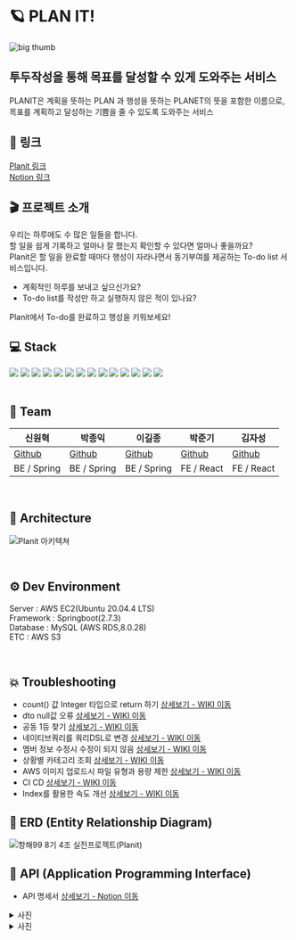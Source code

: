 # 🪐 PLAN IT!
![big thumb](https://user-images.githubusercontent.com/48500149/194043247-2e5d5751-10da-437b-8892-921b19126b2a.png)
<br/>

## 투두작성을 통해 목표를 달성할 수 있게 도와주는 서비스
PLANIT은 계획을 뜻하는 PLAN 과 행성을 뜻하는 PLANET의 뜻을 포함한 이름으로, 목표를 계획하고 달성하는 기쁨을 줄 수 있도록 도와주는 서비스

## 📌 링크
[Planit 링크](https://planit-todo.com)    
[Notion 링크](https://www.notion.so/4-d8656c9684f5477c917a81a0747e5144)

## 🎬 프로젝트 소개
우리는 하루에도 수 많은 일들을 합니다.<br>
할 일을 쉽게 기록하고 얼마나 잘 했는지 확인할 수 있다면 얼마나 좋을까요?<br>
Planit은 할 일을 완료할 때마다 행성이 자라나면서 동기부여를 제공하는 To-do list 서비스입니다.

- 계획적인 하루를 보내고 싶으신가요?<br>
- To-do list를 작성만 하고 실행하지 않은 적이 있나요?

Planit에서 To-do를 완료하고 행성을 키워보세요!

## 💻 Stack
<div>
  <img src="https://img.shields.io/badge/springBoot-6DB33F?style=for-the-badge&logo=spring&logoColor=white">
  <img src="https://img.shields.io/badge/java-007396?style=for-the-badge&logo=java&logoColor=white"> 
  <img src="https://img.shields.io/badge/mysql-4479A1?style=for-the-badge&logo=mysql&logoColor=white">
  <img src="https://img.shields.io/badge/ubuntu-FCC624?style=for-the-badge&logo=linux&logoColor=black"> 
  <img src="https://img.shields.io/badge/amazonaws-232F3E?style=for-the-badge&logo=amazonaws&logoColor=white">
  <img src="https://img.shields.io/badge/amazonec2-FF9900?style=for-the-badge&logo=amazonec2&logoColor=white">
  <img src="https://img.shields.io/badge/amazons3-569A31?style=for-the-badge&logo=amazons3&logoColor=white">
  <img src="https://img.shields.io/badge/github-181717?style=for-the-badge&logo=github&logoColor=white">
  <img src="https://img.shields.io/badge/postman-FF6C37?style=for-the-badge&logo=postman&logoColor=white">
  <img src="https://img.shields.io/badge/apachejmeter-D22128?style=for-the-badge&logo=apachejmeter&logoColor=white">
  <img src="https://img.shields.io/badge/notion-000000?style=for-the-badge&logo=notion&logoColor=white">
  <img src="https://camo.githubusercontent.com/f0cede42e8391ba6bb70096f58bc63c8f5c846ea5cde8f27327e571a99e9a3e0/68747470733a2f2f696d672e736869656c64732e696f2f62616467652f636f64656465706c6f792d3644423333463f7374796c653d666f722d7468652d6261646765266c6f676f3d636f64656465706c6f79266c6f676f436f6c6f723d7768697465" data-canonical-src="https://img.shields.io/badge/codedeploy-6DB33F?style=for-the-badge&amp;logo=codedeploy&amp;logoColor=white" style="max-width: 100%;">
  <img src="https://camo.githubusercontent.com/848a56128bd7fb616d4513033e90bdd63c7af1cf66a0e4e96c817cc514638499/68747470733a2f2f696d672e736869656c64732e696f2f62616467652f47697448756220416374696f6e732d3230383846463f7374796c653d666f722d7468652d6261646765266c6f676f3d47697448756220416374696f6e73266c6f676f436f6c6f723d7768697465" data-canonical-src="https://img.shields.io/badge/GitHub Actions-2088FF?style=for-the-badge&amp;logo=GitHub Actions&amp;logoColor=white" style="max-width: 100%;">
  <img src="https://camo.githubusercontent.com/c0f71772804c86d0f144ce923027aff25e8d761c6b791d2de6698607e21c5465/68747470733a2f2f696d672e736869656c64732e696f2f62616467652f677261646c652d3032333033413f7374796c653d666f722d7468652d6261646765266c6f676f3d677261646c65266c6f676f436f6c6f723d7768697465" data-canonical-src="https://img.shields.io/badge/gradle-02303A?style=for-the-badge&amp;logo=gradle&amp;logoColor=white" style="max-width: 100%;">
</div>

<br/>

## 🧙 Team
|신원혁|박종익|이길종|박준기|김자성
|---|---|---|---|---|
|[Github](https://github.com/god1hyuk)|[Github](https://github.com/ParkJong-ic)|[Github](https://github.com/Jongleee)|[Github](https://github.com/byjgpark)|[Github](https://github.com/jaseongkim)|
|BE / Spring|BE / Spring|BE / Spring|FE / React|FE / React|

<br/>

## :santa: Architecture

![Planit 아키텍쳐](https://user-images.githubusercontent.com/81502140/193481909-30765c17-2a8e-419c-bcfa-bea8736ebd18.png)

<br/>

## ⚙️ Dev Environment
Server : AWS EC2(Ubuntu 20.04.4 LTS) <br/>
Framework : Springboot(2.7.3) <br/>
Database : MySQL (AWS RDS,8.0.28) <br/>
ETC : AWS S3 <br/>

<br/>

## 💥 Troubleshooting

- count() 값 Integer 타입으로 return 하기 [상세보기 - WIKI 이동](https://github.com/hanghae-w8-t4-plan-it/backend/wiki/count()-%EA%B0%92-Integer-%ED%83%80%EC%9E%85%EC%9C%BC%EB%A1%9C-return-%ED%95%98%EA%B8%B0)
- dto null값 오류 [상세보기 - WIKI 이동](https://github.com/hanghae-w8-t4-plan-it/backend/wiki/dto-null%EA%B0%92-%EC%98%A4%EB%A5%98)
- 공동 1등 찾기 [상세보기 - WIKI 이동](https://github.com/hanghae-w8-t4-plan-it/backend/wiki/%EA%B3%B5%EB%8F%99-1%EB%93%B1-%EC%B0%BE%EA%B8%B0)
- 네이티브쿼리를 쿼리DSL로 변경 [상세보기 - WIKI 이동](https://github.com/hanghae-w8-t4-plan-it/backend/wiki/%EB%84%A4%EC%9D%B4%ED%8B%B0%EB%B8%8C%EC%BF%BC%EB%A6%AC%EB%A5%BC-%EC%BF%BC%EB%A6%ACDSL%EB%A1%9C-%EB%B3%80%EA%B2%BD)
- 멤버 정보 수정시 수정이 되지 않음 [상세보기 - WIKI 이동](https://github.com/hanghae-w8-t4-plan-it/backend/wiki/%EB%A9%A4%EB%B2%84-%EC%A0%95%EB%B3%B4-%EC%88%98%EC%A0%95%EC%8B%9C-%EC%88%98%EC%A0%95%EC%9D%B4-%EB%90%98%EC%A7%80-%EC%95%8A%EC%9D%8C)
- 상황별 카테고리 조회 [상세보기 - WIKI 이동](https://github.com/hanghae-w8-t4-plan-it/backend/wiki/%EC%83%81%ED%99%A9%EB%B3%84-%EC%B9%B4%ED%85%8C%EA%B3%A0%EB%A6%AC-%EC%A1%B0%ED%9A%8C)
- AWS 이미지 업로드시 파일 유형과 용량 제한 [상세보기 - WIKI 이동](https://github.com/hanghae-w8-t4-plan-it/backend/wiki/AWS-%EC%9D%B4%EB%AF%B8%EC%A7%80-%EC%97%85%EB%A1%9C%EB%93%9C%EC%8B%9C-%ED%8C%8C%EC%9D%BC-%EC%9C%A0%ED%98%95%EA%B3%BC-%EC%9A%A9%EB%9F%89-%EC%A0%9C%ED%95%9C)
- CI CD [상세보기 - WIKI 이동](https://github.com/hanghae-w8-t4-plan-it/backend/wiki/CI-CD)
- Index를 활용한 속도 개선 [상세보기 - WIKI 이동](https://github.com/hanghae-w8-t4-plan-it/backend/wiki/Index%EB%A5%BC-%ED%99%9C%EC%9A%A9%ED%95%9C-%EC%86%8D%EB%8F%84-%EA%B0%9C%EC%84%A0)

## 🔐 ERD (Entity Relationship Diagram) 

![항해99 8기 4조 실전프로젝트(Planit)](https://user-images.githubusercontent.com/81502140/193482178-64596c72-b759-4140-8b09-186d2742c9e3.png)
<br/>

## 📝 API (Application Programming Interface)

- API 명세서 [상세보기 - Notion 이동](https://sweltering-cord-bd3.notion.site/1c4a96627bf74288901618a1de857aa5?v=869e5e1976fb4e25992394381aa662c6)
<details>
<summary>사진</summary>
<div markdown="1">

![image](https://user-images.githubusercontent.com/108917552/194852598-471889d3-585a-492d-b8dd-c60004ab8176.png)
</details>
<details>
<summary>사진</summary>
<div markdown="1">
![image](https://user-images.githubusercontent.com/108917552/194852988-19aa8d00-5e5c-4f5f-b33f-4a0531bd1008.png)
</details>

<br/> 

